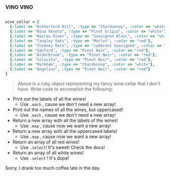 ### VINO VINO


```ruby

wine_cellar = [
  {:label => "Rutherford Hill", :type => "Chardonnay", :color => "white"},
  {:label => "Nina Veneto", :type => "Pinot Grigio", :color => "white"},
  {:label => "Wairau River", :type => "Sauvignon Blanc", :color => "white"},
  {:label => "Tangley Oaks", :type => "Merlot", :color => "red"},
  {:label => "Chimney Rock", :type => "cabernet Sauvignon", :color => "red"},
  {:label => "Sanford", :type => "Pinot Noir", :color => "red"},
  {:label => "Alderbrook", :type => "Pinot Noir", :color => "red"},
  {:label => "Colavita", :type => "Pinot Noir", :color => "red"},
  {:label => "Markham", :type => "Chardonnay", :color => "white"},
  {:label => "Angeline", :type => "Pinot Noir", :color => "red"}
]

```

>Above is a ruby object representing my fancy wine cellar that I don't have. Write code to accomplish the following:

- Print out the labels of all the wines!
  - Use  `.each` , cause we don't need a new array!
- Print out the names of all the wines, but uppercased!
  - Use  `.each` , cause we don't need a new array!
- Return a new array with all the labels of the wines!
  - Use `.map` , cause now we want a new array!
- Return a new array with all the uppercased labels!
  - Use `.map` , cause now we want a new array!
- Return an array of all red wines!
  - Use `.select`! It's sweet! Check the docs!
- Return an array of all white wines!
  - Use `.select` ! It's dope!



Sorry, I drank too much coffee late in the day.
